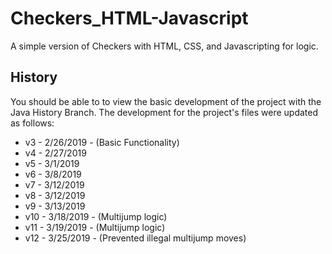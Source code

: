 # Checkers_HTML-Javascript
A simple version of Checkers with HTML, CSS, and Javascripting for logic.

## History
You should be able to to view the basic development of the project with the Java History Branch. The development for the project's files were updated as follows:
- v3 - 2/26/2019 - (Basic Functionality)
- v4 - 2/27/2019
- v5 - 3/1/2019
- v6 - 3/8/2019
- v7 - 3/12/2019
- v8 - 3/12/2019
- v9 - 3/13/2019
- v10 - 3/18/2019 - (Multijump logic)
- v11 - 3/19/2019 - (Multijump logic)
- v12 - 3/25/2019 - (Prevented illegal multijump moves)

